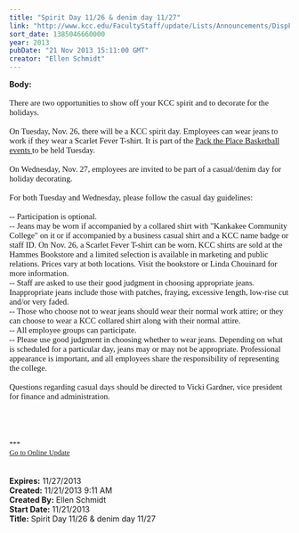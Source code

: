 ```yaml
---
title: "Spirit Day 11/26 & denim day 11/27"
link: "http://www.kcc.edu/FacultyStaff/update/Lists/Announcements/DispForm.aspx?ID=1335"
sort_date: 1385046660000
year: 2013
pubDate: "21 Nov 2013 15:11:00 GMT"
creator: "Ellen Schmidt"
---
```


<div><b>Body:</b> <div class="ExternalClass8AB8BA0B874A49B1BC81C92A11639D9D">
<div> </div>
<div><span style="font-family:'Calibri','sans-serif';font-size:11pt">
<div>There are two opportunities to show off your KCC spirit and to decorate for the holidays.</div>
<div> </div>
<div>On Tuesday, Nov. 26, there will be a KCC spirit day. Employees can wear jeans to work if they wear a Scarlet Fever T-shirt. It is part of the <a href="/FacultyStaff/update/Lists/Events/DispForm2.aspx?List=c267947c-5d3a-41df-bf8c-8c8142ece9fc&amp;ID=471&amp;Source=/_layouts/sitemanager.aspx?FilterOnly%3D1&amp;SmtContext=SPList%3ac267947c-5d3a-41df-bf8c-8c8142ece9fc?SPWeb%3a6dd7d01a-f4b3-47f9-8d35-b60692caa2f7%3a&amp;SmtContextExpanded=True&amp;Filter=1&amp;pgsz=100&amp;vrmode=False&amp;Web=6dd7d01a-f4b3-47f9-8d35-b60692caa2f7">Pack the Place Basketball events </a>to be held Tuesday.</div>
<div> </div>
<div>On Wednesday, Nov. 27, employees are invited to be part of a casual/denim day for holiday decorating.</div>
<div> </div>
<div>For both Tuesday and Wednesday, please follow the casual day guidelines: <br /><br />-- Participation is optional.<br />-- Jeans may be worn if accompanied by a collared shirt with &quot;Kankakee Community College&quot; on it or if accompanied by a business casual shirt and a KCC name badge or staff ID. On Nov. 26, a Scarlet Fever T-shirt can be worn. KCC shirts are sold at the Hammes Bookstore and a limited selection is available in marketing and public relations. Prices vary at both locations. Visit the bookstore or Linda Chouinard for more information.</div>
<div>-- Staff are asked to use their good judgment in choosing appropriate jeans. Inappropriate jeans include those with patches, fraying, excessive length, low-rise cut and/or very faded.</div>
<div></div>
<div>-- Those who choose not to wear jeans should wear their normal work attire; or they can choose to wear a KCC collared shirt along with their normal attire. </div>
<div></div>
<div>-- All employee groups can participate. </div>
<div></div>
<div>-- Please use good judgment in choosing whether to wear jeans. Depending on what is scheduled for a particular day, jeans may or may not be appropriate. Professional appearance is important, and all employees share the responsibility of representing the college. <br /><br />Questions regarding casual days should be directed to Vicki Gardner, vice president for finance and administration.</div>
<div></span><span style="font-family:'Calibri','sans-serif';font-size:11pt"></span> </div></div>
<div><span style="font-family:'Calibri','sans-serif';font-size:11pt"></span> </div>
<div><span style="font-family:'Calibri','sans-serif';font-size:11pt">
<div><br /></div>
<div>
<div><br /></div>
<div><font size="2">***</font></div>
<div><font size="2"></font></div>
<div><font size="2"></font></div>
<div><font size="2"></font></div>
<div><font size="2"></font></div>
<div><font size="2"></font></div>
<div><font size="2"></font></div>
<div><font size="2"></font></div>
<div><font size="2"></font></div>
<div><font size="2"></font></div>
<div><a href="/FacultyStaff/update/Pages/dailyupdate.aspx"><font size="2">Go to Online Update</font></a></div>
<div></div>
<div> </div>
<div> </div></div></span></div></div></div>
<div><b>Expires:</b> 11/27/2013</div>
<div><b>Created:</b> 11/21/2013 9:11 AM</div>
<div><b>Created By:</b> Ellen Schmidt</div>
<div><b>Start Date:</b> 11/21/2013</div>
<div><b>Title:</b> Spirit Day 11/26 &amp; denim day 11/27</div>
